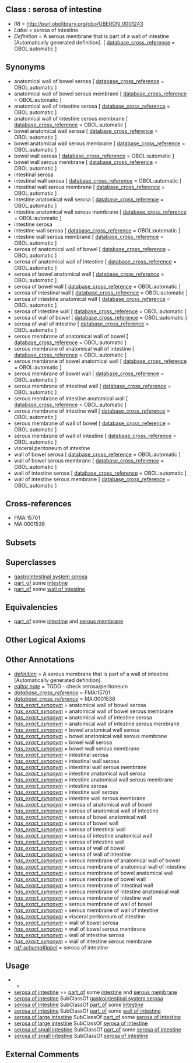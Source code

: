 
## Class : serosa of intestine

 * *IRI* = http://purl.obolibrary.org/obo/UBERON_0001243
 * *Label* = serosa of intestine
 * *Definition* = A serous membrane that is part of a wall of intestine [Automatically generated definition]. [ [database_cross_reference](../../ef/oboInOwl#hasDbXref.md) = OBOL:automatic ]

## Synonyms

 * anatomical wall of bowel serosa [ [database_cross_reference](../../ef/oboInOwl#hasDbXref.md) = OBOL:automatic ]
 * anatomical wall of bowel serous membrane [ [database_cross_reference](../../ef/oboInOwl#hasDbXref.md) = OBOL:automatic ]
 * anatomical wall of intestine serosa [ [database_cross_reference](../../ef/oboInOwl#hasDbXref.md) = OBOL:automatic ]
 * anatomical wall of intestine serous membrane [ [database_cross_reference](../../ef/oboInOwl#hasDbXref.md) = OBOL:automatic ]
 * bowel anatomical wall serosa [ [database_cross_reference](../../ef/oboInOwl#hasDbXref.md) = OBOL:automatic ]
 * bowel anatomical wall serous membrane [ [database_cross_reference](../../ef/oboInOwl#hasDbXref.md) = OBOL:automatic ]
 * bowel wall serosa [ [database_cross_reference](../../ef/oboInOwl#hasDbXref.md) = OBOL:automatic ]
 * bowel wall serous membrane [ [database_cross_reference](../../ef/oboInOwl#hasDbXref.md) = OBOL:automatic ]
 * intestinal serosa
 * intestinal wall serosa [ [database_cross_reference](../../ef/oboInOwl#hasDbXref.md) = OBOL:automatic ]
 * intestinal wall serous membrane [ [database_cross_reference](../../ef/oboInOwl#hasDbXref.md) = OBOL:automatic ]
 * intestine anatomical wall serosa [ [database_cross_reference](../../ef/oboInOwl#hasDbXref.md) = OBOL:automatic ]
 * intestine anatomical wall serous membrane [ [database_cross_reference](../../ef/oboInOwl#hasDbXref.md) = OBOL:automatic ]
 * intestine serosa
 * intestine wall serosa [ [database_cross_reference](../../ef/oboInOwl#hasDbXref.md) = OBOL:automatic ]
 * intestine wall serous membrane [ [database_cross_reference](../../ef/oboInOwl#hasDbXref.md) = OBOL:automatic ]
 * serosa of anatomical wall of bowel [ [database_cross_reference](../../ef/oboInOwl#hasDbXref.md) = OBOL:automatic ]
 * serosa of anatomical wall of intestine [ [database_cross_reference](../../ef/oboInOwl#hasDbXref.md) = OBOL:automatic ]
 * serosa of bowel anatomical wall [ [database_cross_reference](../../ef/oboInOwl#hasDbXref.md) = OBOL:automatic ]
 * serosa of bowel wall [ [database_cross_reference](../../ef/oboInOwl#hasDbXref.md) = OBOL:automatic ]
 * serosa of intestinal wall [ [database_cross_reference](../../ef/oboInOwl#hasDbXref.md) = OBOL:automatic ]
 * serosa of intestine anatomical wall [ [database_cross_reference](../../ef/oboInOwl#hasDbXref.md) = OBOL:automatic ]
 * serosa of intestine wall [ [database_cross_reference](../../ef/oboInOwl#hasDbXref.md) = OBOL:automatic ]
 * serosa of wall of bowel [ [database_cross_reference](../../ef/oboInOwl#hasDbXref.md) = OBOL:automatic ]
 * serosa of wall of intestine [ [database_cross_reference](../../ef/oboInOwl#hasDbXref.md) = OBOL:automatic ]
 * serous membrane of anatomical wall of bowel [ [database_cross_reference](../../ef/oboInOwl#hasDbXref.md) = OBOL:automatic ]
 * serous membrane of anatomical wall of intestine [ [database_cross_reference](../../ef/oboInOwl#hasDbXref.md) = OBOL:automatic ]
 * serous membrane of bowel anatomical wall [ [database_cross_reference](../../ef/oboInOwl#hasDbXref.md) = OBOL:automatic ]
 * serous membrane of bowel wall [ [database_cross_reference](../../ef/oboInOwl#hasDbXref.md) = OBOL:automatic ]
 * serous membrane of intestinal wall [ [database_cross_reference](../../ef/oboInOwl#hasDbXref.md) = OBOL:automatic ]
 * serous membrane of intestine anatomical wall [ [database_cross_reference](../../ef/oboInOwl#hasDbXref.md) = OBOL:automatic ]
 * serous membrane of intestine wall [ [database_cross_reference](../../ef/oboInOwl#hasDbXref.md) = OBOL:automatic ]
 * serous membrane of wall of bowel [ [database_cross_reference](../../ef/oboInOwl#hasDbXref.md) = OBOL:automatic ]
 * serous membrane of wall of intestine [ [database_cross_reference](../../ef/oboInOwl#hasDbXref.md) = OBOL:automatic ]
 * visceral peritoneum of intestine
 * wall of bowel serosa [ [database_cross_reference](../../ef/oboInOwl#hasDbXref.md) = OBOL:automatic ]
 * wall of bowel serous membrane [ [database_cross_reference](../../ef/oboInOwl#hasDbXref.md) = OBOL:automatic ]
 * wall of intestine serosa [ [database_cross_reference](../../ef/oboInOwl#hasDbXref.md) = OBOL:automatic ]
 * wall of intestine serous membrane [ [database_cross_reference](../../ef/oboInOwl#hasDbXref.md) = OBOL:automatic ]

## Cross-references

 * FMA:15701
 * MA:0001538

## Subsets


## Superclasses

 * [gastrointestinal system serosa](../../UBERON/82/UBERON_0004782.md)
 * [part_of](../../BFO/50/BFO_0000050.md) some [intestine](../../UBERON/60/UBERON_0000160.md)
 * [part_of](../../BFO/50/BFO_0000050.md) some [wall of intestine](../../UBERON/62/UBERON_0001262.md)

## Equivalencies

 * [part_of](../../BFO/50/BFO_0000050.md) some [intestine](../../UBERON/60/UBERON_0000160.md) and [serous membrane](../../UBERON/42/UBERON_0000042.md)

## Other Logical Axioms


## Other Annotations

 * *[definition](../../IAO/15/IAO_0000115.md)* = A serous membrane that is part of a wall of intestine [Automatically generated definition].
 * *[editor note](../../IAO/16/IAO_0000116.md)* = TODO - check serosa/peritoneum
 * *[database_cross_reference](../../ef/oboInOwl#hasDbXref.md)* = FMA:15701
 * *[database_cross_reference](../../ef/oboInOwl#hasDbXref.md)* = MA:0001538
 * *[has_exact_synonym](../../ym/oboInOwl#hasExactSynonym.md)* = anatomical wall of bowel serosa
 * *[has_exact_synonym](../../ym/oboInOwl#hasExactSynonym.md)* = anatomical wall of bowel serous membrane
 * *[has_exact_synonym](../../ym/oboInOwl#hasExactSynonym.md)* = anatomical wall of intestine serosa
 * *[has_exact_synonym](../../ym/oboInOwl#hasExactSynonym.md)* = anatomical wall of intestine serous membrane
 * *[has_exact_synonym](../../ym/oboInOwl#hasExactSynonym.md)* = bowel anatomical wall serosa
 * *[has_exact_synonym](../../ym/oboInOwl#hasExactSynonym.md)* = bowel anatomical wall serous membrane
 * *[has_exact_synonym](../../ym/oboInOwl#hasExactSynonym.md)* = bowel wall serosa
 * *[has_exact_synonym](../../ym/oboInOwl#hasExactSynonym.md)* = bowel wall serous membrane
 * *[has_exact_synonym](../../ym/oboInOwl#hasExactSynonym.md)* = intestinal serosa
 * *[has_exact_synonym](../../ym/oboInOwl#hasExactSynonym.md)* = intestinal wall serosa
 * *[has_exact_synonym](../../ym/oboInOwl#hasExactSynonym.md)* = intestinal wall serous membrane
 * *[has_exact_synonym](../../ym/oboInOwl#hasExactSynonym.md)* = intestine anatomical wall serosa
 * *[has_exact_synonym](../../ym/oboInOwl#hasExactSynonym.md)* = intestine anatomical wall serous membrane
 * *[has_exact_synonym](../../ym/oboInOwl#hasExactSynonym.md)* = intestine serosa
 * *[has_exact_synonym](../../ym/oboInOwl#hasExactSynonym.md)* = intestine wall serosa
 * *[has_exact_synonym](../../ym/oboInOwl#hasExactSynonym.md)* = intestine wall serous membrane
 * *[has_exact_synonym](../../ym/oboInOwl#hasExactSynonym.md)* = serosa of anatomical wall of bowel
 * *[has_exact_synonym](../../ym/oboInOwl#hasExactSynonym.md)* = serosa of anatomical wall of intestine
 * *[has_exact_synonym](../../ym/oboInOwl#hasExactSynonym.md)* = serosa of bowel anatomical wall
 * *[has_exact_synonym](../../ym/oboInOwl#hasExactSynonym.md)* = serosa of bowel wall
 * *[has_exact_synonym](../../ym/oboInOwl#hasExactSynonym.md)* = serosa of intestinal wall
 * *[has_exact_synonym](../../ym/oboInOwl#hasExactSynonym.md)* = serosa of intestine anatomical wall
 * *[has_exact_synonym](../../ym/oboInOwl#hasExactSynonym.md)* = serosa of intestine wall
 * *[has_exact_synonym](../../ym/oboInOwl#hasExactSynonym.md)* = serosa of wall of bowel
 * *[has_exact_synonym](../../ym/oboInOwl#hasExactSynonym.md)* = serosa of wall of intestine
 * *[has_exact_synonym](../../ym/oboInOwl#hasExactSynonym.md)* = serous membrane of anatomical wall of bowel
 * *[has_exact_synonym](../../ym/oboInOwl#hasExactSynonym.md)* = serous membrane of anatomical wall of intestine
 * *[has_exact_synonym](../../ym/oboInOwl#hasExactSynonym.md)* = serous membrane of bowel anatomical wall
 * *[has_exact_synonym](../../ym/oboInOwl#hasExactSynonym.md)* = serous membrane of bowel wall
 * *[has_exact_synonym](../../ym/oboInOwl#hasExactSynonym.md)* = serous membrane of intestinal wall
 * *[has_exact_synonym](../../ym/oboInOwl#hasExactSynonym.md)* = serous membrane of intestine anatomical wall
 * *[has_exact_synonym](../../ym/oboInOwl#hasExactSynonym.md)* = serous membrane of intestine wall
 * *[has_exact_synonym](../../ym/oboInOwl#hasExactSynonym.md)* = serous membrane of wall of bowel
 * *[has_exact_synonym](../../ym/oboInOwl#hasExactSynonym.md)* = serous membrane of wall of intestine
 * *[has_exact_synonym](../../ym/oboInOwl#hasExactSynonym.md)* = visceral peritoneum of intestine
 * *[has_exact_synonym](../../ym/oboInOwl#hasExactSynonym.md)* = wall of bowel serosa
 * *[has_exact_synonym](../../ym/oboInOwl#hasExactSynonym.md)* = wall of bowel serous membrane
 * *[has_exact_synonym](../../ym/oboInOwl#hasExactSynonym.md)* = wall of intestine serosa
 * *[has_exact_synonym](../../ym/oboInOwl#hasExactSynonym.md)* = wall of intestine serous membrane
 * *[rdf-schema#label](../../el/rdf-schema#label.md)* = serosa of intestine

## Usage

 * -
 * [serosa of intestine](../../UBERON/43/UBERON_0001243.md) == [part_of](../../BFO/50/BFO_0000050.md) some [intestine](../../UBERON/60/UBERON_0000160.md) and [serous membrane](../../UBERON/42/UBERON_0000042.md)
 * [serosa of intestine](../../UBERON/43/UBERON_0001243.md) SubClassOf [gastrointestinal system serosa](../../UBERON/82/UBERON_0004782.md)
 * [serosa of intestine](../../UBERON/43/UBERON_0001243.md) SubClassOf [part_of](../../BFO/50/BFO_0000050.md) some [intestine](../../UBERON/60/UBERON_0000160.md)
 * [serosa of intestine](../../UBERON/43/UBERON_0001243.md) SubClassOf [part_of](../../BFO/50/BFO_0000050.md) some [wall of intestine](../../UBERON/62/UBERON_0001262.md)
 * [serosa of large intestine](../../UBERON/09/UBERON_0001209.md) SubClassOf [part_of](../../BFO/50/BFO_0000050.md) some [serosa of intestine](../../UBERON/43/UBERON_0001243.md)
 * [serosa of large intestine](../../UBERON/09/UBERON_0001209.md) SubClassOf [serosa of intestine](../../UBERON/43/UBERON_0001243.md)
 * [serosa of small intestine](../../UBERON/06/UBERON_0001206.md) SubClassOf [part_of](../../BFO/50/BFO_0000050.md) some [serosa of intestine](../../UBERON/43/UBERON_0001243.md)
 * [serosa of small intestine](../../UBERON/06/UBERON_0001206.md) SubClassOf [serosa of intestine](../../UBERON/43/UBERON_0001243.md)

## External Comments

